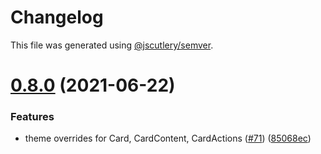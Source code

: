 # Changelog

This file was generated using [@jscutlery/semver](https://github.com/jscutlery/semver).

# [0.8.0](https://github.com/prenda-school/prenda-spark/compare/v0.7.3...v0.8.0) (2021-06-22)


### Features

* theme overrides for Card, CardContent, CardActions ([#71](https://github.com/prenda-school/prenda-spark/issues/71)) ([85068ec](https://github.com/prenda-school/prenda-spark/commit/85068ec14bad64c8251d47be482b12d85474dcb8))
